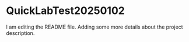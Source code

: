 # QuickLabTest20250102

I am editing the README file. Adding some more details about the project description.
